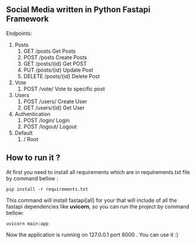 ## Social Media written in Python Fastapi Framework

Endpoints:
 1. Posts
	 1. GET /posts Get Posts
	 2. POST /posts Create Posts
	 3. GET /posts/{id} Get POST
	 4. PUT /posts/{id} Update Post
	 5. DELETE /posts/{id} Delete Post
 2. Vote
	 1. POST /vote/ Vote to specific post
 3. Users
	 1. POST /users/ Create User
	 2. GET /users/{id} Get User
 4. Authentication
	 1. POST /login/ Login
	 2. POST /logout/ Logout
 5. Default
	 1. / Root
##
## How to run it ?
At first you need to install all requirements which are in requirements.txt file by command bellow :

    pip install -r requirements.txt
This command will install fastapi[all] for your that will include of all the fastapi dependencies like **uvicorn**, so you can run the project by command bellow:

    uvicorn main:app
Now the application is running on 127.0.0.1 port 8000 . You can use it :)